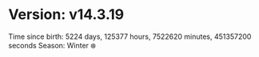 # Version: v14.3.19
Time since birth: 5224 days, 125377 hours, 7522620 minutes, 451357200 seconds
Season: Winter ❄️
